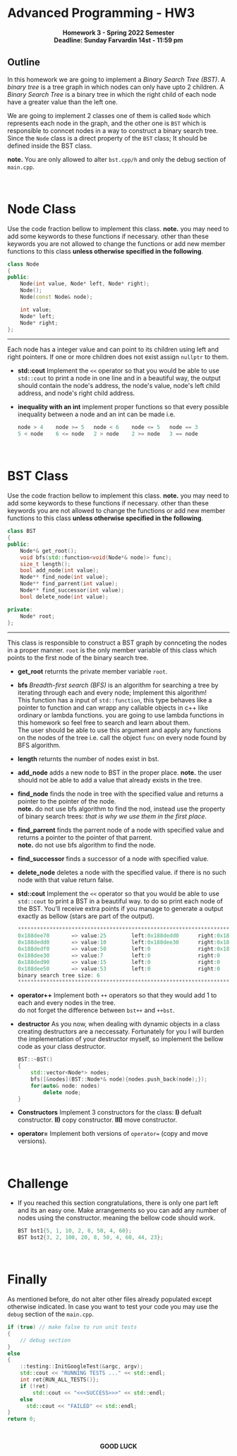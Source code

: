 # Advanced Programming - HW3
<p  align="center"> <b>Homework 3 - Spring 2022 Semester <br> Deadline: Sunday Farvardin 14st - 11:59 pm</b> </p>

## Outline

In this homework we are going to implement a *Binary Search Tree (BST)*. A *binary tree* is a tree graph in which nodes can only have upto 2 children. A *Binary Search Tree* is a binary tree in which the right child of each node have a greater value than the left one.

We are going to implement 2 classes one of them is called `Node` which represents each node in the graph, and the other one is `BST` which is responsible to conncet nodes in a  way to construct a binary search tree. Since the `Node` class is a direct property of the `BST` class; It should be defined inside the BST class.

**note.** You are only allowed  to alter `bst.cpp/h` and only the debug section of `main.cpp`. 

</br>

# Node Class
Use the code fraction bellow to implement this class. **note.** you may need to add some keywords to these functions if necessary. other than these keywords you are not allowed to change the functions or add new member functions to this class **unless otherwise specified in the following**.

```cpp
class Node
{
public:
	Node(int value, Node* left, Node* right);
	Node();
	Node(const Node& node);

	int value;
	Node* left;
	Node* right;
};
```

---

Each node has a integer value and can point to its children using left and right pointers. If one or more children does not exist assign `nullptr` to them.

- **std::cout**
Implement the `<<` operator so that you would be able to use `std::cout` to print a node in one line and in a beautiful way, the output should contain the node's address, the node's value, node's left child address, and node's right child address.

- **inequality with an int**
implement proper functions so that every possible inequality between a node and an int can be made i.e.

	```cpp
	node > 4	node >= 5	node < 6	node <= 5	node == 3
	5 < node	6 <= node	2 > node	2 >= node	3 == node
	```


</br>

# BST Class
Use the code fraction bellow to implement this class. **note.** you may need to add some keywords to these functions if necessary. other than these keywords you are not allowed to change the functions or add new member functions to this class **unless otherwise specified in the following**.

```cpp
class BST
{
public:
    Node*& get_root();
    void bfs(std::function<void(Node*& node)> func);
    size_t length();
    bool add_node(int value);
    Node** find_node(int value);
    Node** find_parrent(int value);
    Node** find_successor(int value);
    bool delete_node(int value);

private:
    Node* root;
};
```

---
This class is responsible to construct a BST graph by connceting the nodes in a proper manner. `root` is the only member variable of this class which points to the first node of the binary search tree.

- **get_root**
returnts the private member variable `root`.

- **bfs**
*Breadth-first search (BFS)* is an algorithm for searching a tree by iterating through each and every node; Implement this algorithm! </br> This function has a input of `std::function`, this type behaves like a pointer to function and can wrapp any callable objects in c++ like ordinary or lambda functions. you are going to use lambda functions in this homework so feel free to search and learn about them. </br> The user should be able to use this argument and apply any functions on the nodes of the tree i.e. call the object `func` on every node found by BFS algorithm.

- **length**
returnts the number of nodes exist in bst.

- **add_node**
adds a new node to BST in the proper place. **note.** the user should not be able to add a value that already exists in the tree.

- **find_node**
finds the node in tree with the specified value and returns a pointer to the pointer of the node. </br> **note.** do not use bfs algorithm to find the nod, instead use the property of binary search trees: *that is why we use them in the first place*.

- **find_parrent**
finds the parrent node of a node with specified value and returns a pointer to the pointer of that parrent. </br> **note.** do not use bfs algorithm to find the node.

- **find_successor**
finds a successor of a node with specified value.

- **delete_node**
deletes a node with the specified value. if there is no such node with that value return false.

- **std::cout**
Implement the `<<` operator so that you would be able to use `std::cout` to print a BST in a beautiful way. to do so print each node of the BST. You'll receive extra points if you manage to generate a output exactly as bellow (stars are part of the output).

	```cpp
	********************************************************************************
	0x188dee70       => value:25        left:0x188dedd0      right:0x188dedf0      
	0x188dedd0       => value:10        left:0x188dee30      right:0x188ded90      
	0x188dedf0       => value:50        left:0               right:0x188dee50      
	0x188dee30       => value:7         left:0               right:0               
	0x188ded90       => value:15        left:0               right:0               
	0x188dee50       => value:53        left:0               right:0               
	binary search tree size: 6
	******************************************************************************** 
	```

- **operator++**
Implement both `++` operators so that they would add 1 to each and every nodes in the tree. <br/> do not forget the difference between `bst++` and `++bst`.

- **destructor**
As you now, when dealing with dynamic objects in a class creating destructors are a neccessaty. Fortunately for you I will burden the implementation of your destructor myself, so implement the bellow code as your class destructor.

	```cpp
	BST::~BST()
	{
		std::vector<Node*> nodes;
		bfs([&nodes](BST::Node*& node){nodes.push_back(node);});
		for(auto& node: nodes)
			delete node;
	}
	```

- **Constructors**
Implement 3 constructors for the class: **I)** defualt constructor. **II)** copy constructor. **III)** move constructor.

- **operator=**
Implement both versions of `operator=` (copy and move versions).

</br> 
 
# Challenge
- If you reached this section congratulations, there is only one part left and its an easy one. Make arrangements so you can add any number of nodes using the constructor. meaning the bellow code should work.


	```cpp
	BST bst1{5, 1, 10, 2, 8, 50, 4, 60};
    BST bst2{3, 2, 100, 20, 8, 50, 4, 60, 44, 23};
	```
</br>

# Finally
As mentioned before, do not alter other files already populated except otherwise indicated. In case you want to test your code you may use the `debug` section of the `main.cpp`.

```cpp
if (true) // make false to run unit tests  
{ 
	// debug section 
}  
else  
{  
	::testing::InitGoogleTest(&argc, argv);  
	std::cout << "RUNNING TESTS ..." << std::endl;  
	int ret{RUN_ALL_TESTS()};  
	if (!ret)  
		std::cout << "<<<SUCCESS>>>" << std::endl;  
	else  
	  std::cout << "FAILED" << std::endl;  
}  
return 0;
```
<br/>
<p  align="center"> <b>GOOD LUCK</b> </p>